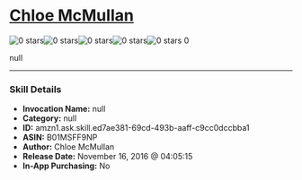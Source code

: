# [Chloe McMullan](http://alexa.amazon.com/#skills/amzn1.ask.skill.ed7ae381-69cd-493b-aaff-c9cc0dccbba1)
![0 stars](../../images/ic_star_border_black_18dp_1x.png)![0 stars](../../images/ic_star_border_black_18dp_1x.png)![0 stars](../../images/ic_star_border_black_18dp_1x.png)![0 stars](../../images/ic_star_border_black_18dp_1x.png)![0 stars](../../images/ic_star_border_black_18dp_1x.png) 0

null

***

### Skill Details

* **Invocation Name:** null
* **Category:** null
* **ID:** amzn1.ask.skill.ed7ae381-69cd-493b-aaff-c9cc0dccbba1
* **ASIN:** B01MSFF9NP
* **Author:** Chloe McMullan
* **Release Date:** November 16, 2016 @ 04:05:15
* **In-App Purchasing:** No
